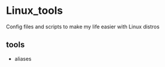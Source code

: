# Linux_tools
Config files and scripts to make my life easier with Linux distros

## tools
- aliases